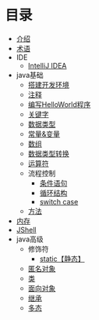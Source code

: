 # 目录
* [介绍](README.md)
* [术语](terms.md)
* IDE
  * [IntelliJ IDEA](ide/idea.md)
* java基础
  * [搭建开发环境](./basis/dev_environment.md)
  * [注释](./basis/comment.md)
  * [编写HelloWorld程序](./basis/dev_hello_world.md)
  * [关键字](./basis/keyword.md)
  * [数据类型](./basis/data_type.md)
  * [常量&变量](./basis/const_and_var.md)
  * [数组](./basis/array.md)
  * [数据类型转换](./basis/data_type_conversion.md)
  * [运算符](./basis/operator.md)
  * 流程控制
    * [条件语句](./basis/process-control/condition.md)
    * [循环结构](./basis/process-control/circulation.md)
    * [switch case](./basis/process-control/switch_case.md)
  * [方法](./basis/method.md)
* [内存](./uncategorized/ram.md)
* [JShell](uncategorized/jshell.md)
* java高级
  * 修饰符
    * [static【静态】](advanced/modifier/static.md)
  * [匿名对象](advanced/object-oriented/anonymous-object.md)
  * [类](./advanced/object-oriented/class.md)
  * [面向对象](advanced/object-oriented/object-oriented.md)
  * [继承](./advanced/object-oriented/obj_inherit.md)
  * [多态](./advanced/object-oriented/obj_polymorphism.md)